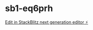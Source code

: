# sb1-eq6prh

[Edit in StackBlitz next generation editor ⚡️](https://stackblitz.com/~/github.com/Ramimu3/sb1-eq6prh)